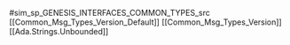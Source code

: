 #sim_sp_GENESIS_INTERFACES_COMMON_TYPES_src
[[Common_Msg_Types_Version_Default]]
[[Common_Msg_Types_Version]]
[[Ada.Strings.Unbounded]]
